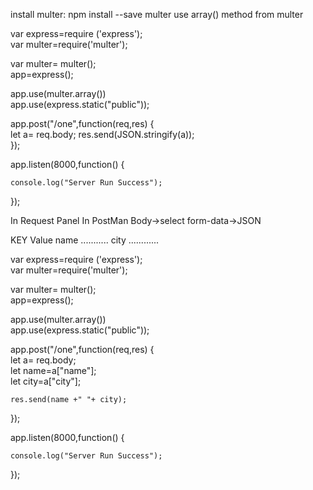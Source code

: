 

install  multer: npm install --save multer
use array() method  from multer

var express=require ('express');  
var multer=require('multer');  
  
var multer= multer();  
app=express();  
  
app.use(multer.array())  
app.use(express.static("public"));  
  
app.post("/one",function(req,res) {  
    let a=  req.body; 
    res.send(JSON.stringify(a));  
});  
  
  
app.listen(8000,function() {  
  
    console.log("Server Run Success");  
});




In Request Panel In PostMan Body->select form-data->JSON

KEY                   Value
name               ...........
city                   ............


var express=require ('express');  
var multer=require('multer');  
  
var multer= multer();  
app=express();  
  
app.use(multer.array())  
app.use(express.static("public"));  
  
app.post("/one",function(req,res) {  
    let a=  req.body;  
    let name=a["name"];  
    let city=a["city"];  
  
    res.send(name +" "+ city);  
});  
  
  
app.listen(8000,function() {  
  
    console.log("Server Run Success");  
});